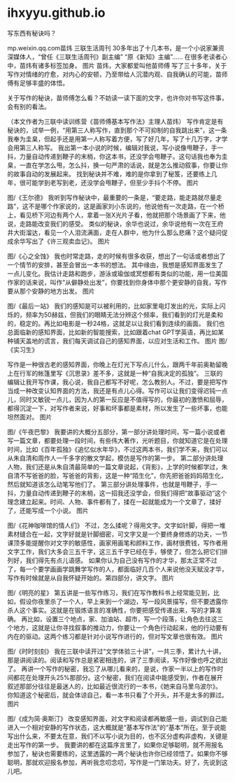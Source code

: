 # ihxyyu.github.io
写东西有秘诀吗？

mp.weixin.qq.com苗炜 三联生活周刊
30多年出了十几本书，是一个小说家兼资深媒体人，“曾任《三联生活周刊》副主编” “原《新知》主编”……
在很多老读者心中，苗炜有诸多标签加身。
图片
苗炜，大家都爱叫他苗师傅
写了三十多年，关于写作对情绪的疗愈，对内心的安顿，乃至带给人沉潜内观、自我确认的可能，苗师傅有足够丰盛的体悟。

关于写作的秘诀，苗师傅怎么看？不妨读一读下面的文字，也许你对书写这件事，会有别的看法。

（本文作者为三联中读训练营《苗师傅基本写作法》主理人苗炜）
写作肯定是有秘诀的，试举一例，“用第三人称写作，直到那个不可抑制的自我跳出来”，这一条我奉为圭臬，但起手还是用第一人称写着方便，写了好几年，写了十几万字，才学会用第三人称写。
我出第一本小说的时候，编辑对我说，写小说像甩鞭子，手一抖，力量自动传递到鞭子的末梢，你这本书，还没学会甩鞭子。这句话我也奉为圭臬，一直在学怎么甩，怎么抖，换一句严肃的话说，就是怎么推动叙事，你要让你的故事自动的发展起来。
找到秘诀并不难，难的是你拿到了秘笈，还要练上几年，很可能学到老写到老，还没学会甩鞭子，但至少手抖个不停。
图片

图/《王尔德》
我听到写作秘诀中，最重要的一条是，“要走路，能走路就尽量走路”，这不是哪个作家说的，这是画家刘小东说的，他说他有一次走路，在一个桥上，看见桥下河边有两个人，拿着一张X光片子看，他就把那个场景画了下来，他说，走路能改变我们的感受。
类似的秘诀，余华也说过，余华说他有一次在王府井大街溜达，看见一个人泪流满面，走在人群中，他为什么那么悲痛？这个疑问促成余华写出了《许三观卖血记》。
图片

图/《心之全蚀》
我也时常走路，走的时候有很多收获，想出了一句话或者想出了一个情节的安排，甚至会冒出一本书的想法。
其中缘由，我想是感知界面发生了一点儿变化。我估计走路和跑步，游泳或瑜伽或冥想都有类似的功能，用一位美国作家的话来说，叫作“从僻静处出发”，你要找到你身体中那个更安静的自我，写作要从那个安静的地方出发。
图片

图/《最后一站》
我们的感知是可以被利用的，比如家里电灯发出的光，实际上闪烁的，频率为50赫兹，但我们的眼睛无法分辨这个频率，我们看到的灯光是柔和的，稳定的。再比如电影是一秒24格，这就足以让我们看到连续的画面。
我们也总面临新的感知界面，比如新的智能搜索，比如跟着chat GPT学英语，再比如某种铺天盖地的谎言，我们每天调试自己的感知界面，以应对生活和工作。
图片
图/《实习生》

写作是一种很古老的感知界面，你晚上在灯光下写点儿什么，跟两千年前奥勒留晚上在行军的帐篷里写《沉思录》差不多，这就是一种“自我决定的孤独”。
三联的编辑让我开写作课，我心说，我自己都写不好呢，怎么教别人。不过，要是把写作当成一种改变认知界面的方法，我还是有点儿心得。写作可以让我们变得迟钝一点儿，同时又敏锐一点儿，因为人的第一反应是不值得写的，你最初的激愤和屈辱，都得沉淀一下，对写作者来说，好事和坏事都是素材，所以发生了一些坏事，也能坦然面对。
 图片

图/《午夜巴黎》
我要讲的大概分五部分，第一部分讲处理时间，写一篇小说或者写一篇文章，都要处理一段时间，有些伟大著作，光听题目，你就知道它是在处理时间，比如《百年孤独》《追忆似水年华》，不过这两本书，我们学不来，我们可以从朱自清和周作人一千多字的散文学起，模仿是写作的第一步。
第二部分讲处理人物，我们还是从朱自清最简单的一篇文章说起，《背影》，上学的时候都学过，朱自清不写爸爸的脸，写爸爸的背影，这是一种“陌生化”，你先把爸爸妈妈陌生化，然后就知道该怎么动笔写他们了。
第三部分讲处理事件，也就是甩鞭子，手一抖，力量自动传递到鞭子的末梢，这一招我还没学会，但我们得把“故事驱动”这个理念建立起来。时间、人物、事件都有了，揉在一起就能成为一个文章了，揉好了，还能写成一个小说。
图片

图/《花神咖啡馆的情人们》
不过，怎么揉呢？得用文字。文字如针脚，得把一堆素材缝合在一起，文字好就是针脚细密，可文字又是一个要终身修炼的功夫，一节课顶多能提醒你对文字的敏感性，画家用画笔和颜料工作，画材很费钱，写作者用文字工作，我们大多会三五千字，这三五千字已经在手，够使了，但怎么把它们排列好，我们得先有点儿语感。
如果你认为自己没有写作的才华，那太正常不过了，每一个要学画画学跳舞学写作的人，都面临好几百个人来说他没天赋没才华，写作有时候就是从自我怀疑开始的。第四部分，讲文字。
 图片

图/《明亮的星》
第五讲是一些写作练习，我们在写作教科书上经常能见到，比如，假设你夜里杀了一个人，早上来到一个湖边，写一段风景描写，但不要透露你杀人这个事实。这就是在锻炼语言的准确性，你要把感受传递出来，写的才算准确。
再比如，设置三个地点，家、加油站、超市，写一个段落，让角色去往这三个地方，这就是让你寻找叙事的推动力，你要让一个角色行动起来，他的行动要有内在的驱动。这两个练习都是针对小说写作进行的，但对写文章也很有效。
图片

图/《时时刻刻》
我在三联中读开过“文学体验三十讲”，一共三季，累计九十讲，那是讲阅读的。阅读和写作总是紧密相连的，讲了三季阅读，写作好像也呼之欲出了。
再讲一个写作的秘密，我忘了从哪儿看来的，是说，作家一半以上的写作时间都花在处理开头25%那部分。这个秘密，我们在阅读中能感受到，作者在展开叙述那部分往往是最迷人的，比如最近很流行的一本书，《她来自马里乌波尔》。
你知道这个秘密后，就会体谅自己，看一本书只看了个开头，并不是太多的罪过。
图片

图/《成为简·奥斯汀》
改变感知界面，对文字和阅读都再敏感一些，调试到自己能进入一个相对安静的写作状态，这大概就是“基本写作法”的“基本”所在。至于说能写出什么来，不要太在意，我们不以写小说为目的，也不区分虚构非虚构，关键是走出写作的第一步。
我要讲的都在这篇序言里了，如果你足够聪明，就不用报名参加了，秘诀也需要练的，这里透露的一两个秘诀也许你已经领悟了。如果你不够聪明，那就欢迎报名参加，再听我念叨念叨，写作是一门笨功夫。好了，先说到这儿吧。
